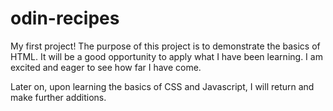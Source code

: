 # odin-recipes
My first project!
The purpose of this project is to demonstrate the basics of HTML.
It will be a good opportunity to apply what I have been learning.
I am excited and eager to see how far I have come.

Later on, upon learning the basics of CSS and Javascript, I will return and make further additions.